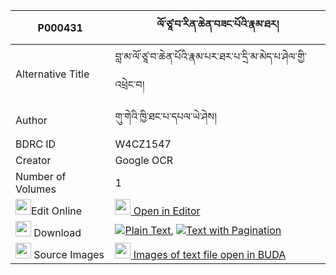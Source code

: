 |P000431|ལོ་ཙཱ་བ་རིན་ཆེན་བཟང་པོའི་རྣམ་ཐར། 
| --- | --- 
|Alternative Title |བླ་མ་ལོ་ཙཱ་བ་ཆེན་པོའི་རྣམ་པར་ཐར་པ་དྲི་མ་མེད་པ་ཤེལ་གྱི་འཕྲེང་བ།
|Author| གུ་གེའི་ཁྱི་ཐང་པ་དཔལ་ཡེ་ཤེས།
|BDRC ID | W4CZ1547
|Creator | Google OCR
|Number of Volumes| 1
|<img width="25" src="https://img.icons8.com/color/25/000000/edit-property.png">Edit Online| [<img width="25" src="https://avatars.githubusercontent.com/u/45091458?s=200&v=4"> Open in Editor](http://editor.openpecha.org/P000431)
|<img width="25" src="https://img.icons8.com/fluent/48/000000/download-2.png"/>  Download | [![](https://img.icons8.com/color/20/000000/txt.png)Plain Text](https://github.com/Openpecha/P000431/releases/download/v1/lotsawa_rinchen_zangpo_i_namta_plain_P000431.zip), [![](https://img.icons8.com/color/20/000000/txt.png)Text with Pagination](https://github.com/Openpecha/P000431/releases/download/v1/lotsawa_rinchen_zangpo_i_namta_pages_P000431.zip)
|<img width="25" src="https://img.icons8.com/plasticine/100/000000/pictures-folder.png"/>  Source Images | [<img width="25" src="https://library.bdrc.io/icons/BUDA-small.svg"> Images of text file open in BUDA](https://library.bdrc.io/show/bdr:W4CZ1547)